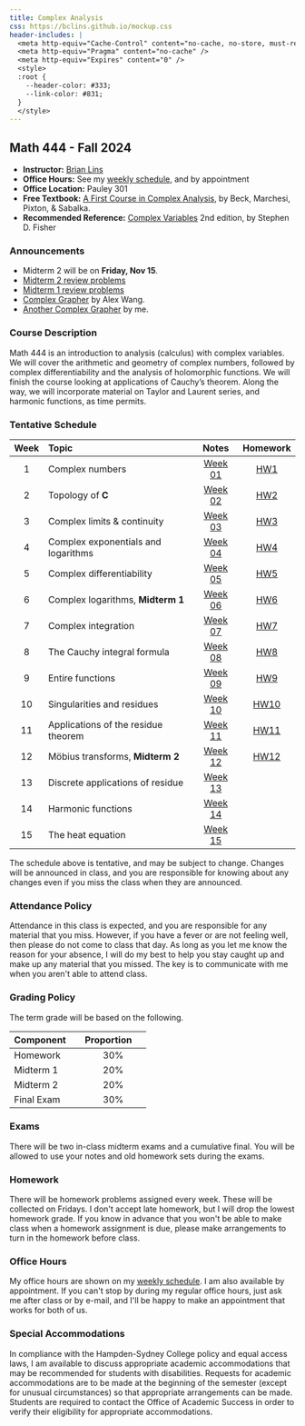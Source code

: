 ```yaml
---
title: Complex Analysis
css: https://bclins.github.io/mockup.css
header-includes: |
  <meta http-equiv="Cache-Control" content="no-cache, no-store, must-revalidate" />
  <meta http-equiv="Pragma" content="no-cache" />
  <meta http-equiv="Expires" content="0" />
  <style>
  :root {
    --header-color:	#333; 
    --link-color: #831;
  }
  </style>
---
```


## Math 444 - Fall 2024

* **Instructor:** [Brian Lins](https://bclins.github.io) 
* **Office Hours:** See my [weekly schedule](https://bclins.github.io/index.html#weekly-schedule), and by appointment
* **Office Location:** Pauley 301
* **Free Textbook:** [A First Course in Complex Analysis](https://matthbeck.github.io/complex.html), by Beck, Marchesi, Pixton, & Sabalka.
* **Recommended Reference:** [Complex Variables](https://www.amazon.com/Complex-Variables-Second-Dover-Mathematics/dp/0486406792) 2nd edition, by Stephen D. Fisher


### Announcements

* Midterm 2 will be on **Friday, Nov 15**.
* [Midterm 2 review problems](midterm2review.html)
* [Midterm 1 review problems](midterm1review.html)
* [Complex Grapher](https://mabotkin.github.io/complex/) by Alex Wang.
* [Another Complex Grapher](https://people.hsc.edu/faculty-staff/blins/StatsTools/ComplexGrapher2.html) by me.

### Course Description 

Math 444 is an introduction to analysis (calculus) with complex variables. We will cover the arithmetic and geometry of complex numbers, followed by complex differentiability and the analysis of holomorphic functions. We will finish the course looking at applications of Cauchy’s theorem. Along the way, we will incorporate material on Taylor and Laurent series, and harmonic functions, as time permits.


### Tentative Schedule

Week | Topic                      | Notes | Homework
:---:|:---------------------------|:-----:|:--------:
1  | Complex numbers                                | [Week 01](notes.html#week-1-notes)  | [HW1](HW1.pdf)
2  | Topology of **C**                              | [Week 02](notes.html#week-2-notes)  | [HW2](HW2.pdf)
3  | Complex limits & continuity                    | [Week 03](notes.html#week-3-notes)  | [HW3](HW3.pdf)
4  | Complex exponentials and logarithms            | [Week 04](notes.html#week-4-notes)  | [HW4](HW4.pdf)
5  | Complex differentiability                      | [Week 05](notes.html#week-5-notes)  | [HW5](HW5.pdf)
6  | Complex logarithms, **Midterm 1**              | [Week 06](notes.html#week-6-notes)  | [HW6](HW6.pdf)
7  | Complex integration                            | [Week 07](notes.html#week-7-notes)  | [HW7](HW7.pdf)
8  | The Cauchy integral formula                    | [Week 08](notes.html#week-8-notes)  | [HW8](HW8.pdf)
9  | Entire functions                               | [Week 09](notes.html#week-9-notes)  | [HW9](HW9.pdf)
10 | Singularities and residues                     | [Week 10](notes.html#week-10-notes) | [HW10](HW10.pdf)
11 | Applications of the residue theorem            | [Week 11](notes.html#week-11-notes) | [HW11](HW11.pdf)
12 | Möbius transforms, **Midterm 2**               | [Week 12](notes.html#week-12-notes) | [HW12](HW12.pdf)
13 | Discrete applications of residue               | [Week 13](notes.html#week-13-notes) |
14 | Harmonic functions                             | [Week 14](notes.html#week-14-notes) |
15 | The heat equation                              | [Week 15](notes.html#week-15-notes) |

The schedule above is tentative, and may be subject to change. Changes will be announced in class, and you are responsible for knowing about any changes even if you miss the class when they are announced. 

### Attendance Policy

Attendance in this class is expected, and you are responsible for any material that you miss.  However, if you have a fever or are not feeling well, then please do not come to class that day.  As long as you let me know the reason for your absence, I will do my best to help you stay caught up and make up any material that you missed.  The key is to communicate with me when you aren't able to attend class.  


### Grading Policy

The term grade will be based on the following.

| Component &nbsp; &nbsp;  | Proportion  &nbsp; &nbsp;|
| :--- | :---: |
| Homework  | 30% |
| Midterm 1 | 20% | 
| Midterm 2 | 20% | 
| Final Exam | 30% |  

### Exams

There will be two in-class midterm exams and a cumulative final. You will be allowed to use your notes and old homework sets during the exams.  

### Homework

There will be homework problems assigned every week. These will be collected on Fridays. I don't accept late homework, but I will drop the lowest homework grade.  If you know in advance that you won't be able to make class when a homework assignment is due, please make arrangements to turn in the homework before class.  

### Office Hours

My office hours are shown on my [weekly schedule](https://bclins.github.io/index.html#weekly-schedule).  I am also available by appointment. If you can't stop by during my regular office hours, just ask me after class or by e-mail, and I'll be happy to make an appointment that works for both of us.  

### Special Accommodations

In compliance with the Hampden-Sydney College policy and equal access laws, I am available to discuss appropriate academic accommodations that may be recommended for students with disabilities. Requests for academic accommodations are to be made at the beginning of the semester (except for unusual circumstances) so that appropriate arrangements can be made. Students are required to contact the Office of Academic Success in order to verify their eligibility for appropriate accommodations. 



<br>
<br>
<br>
<br>
<br>
<br>
<br>
<br>
